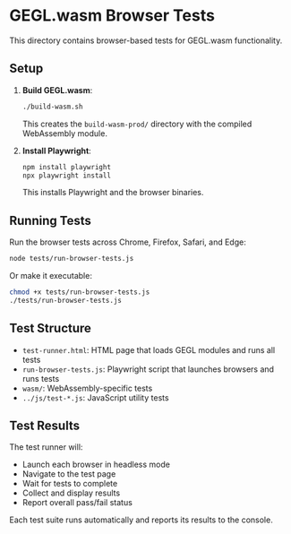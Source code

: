 # GEGL.wasm Browser Tests

This directory contains browser-based tests for GEGL.wasm functionality.

## Setup

1. **Build GEGL.wasm**:
   ```bash
   ./build-wasm.sh
   ```
   This creates the `build-wasm-prod/` directory with the compiled WebAssembly module.

2. **Install Playwright**:
   ```bash
   npm install playwright
   npx playwright install
   ```
   This installs Playwright and the browser binaries.

## Running Tests

Run the browser tests across Chrome, Firefox, Safari, and Edge:

```bash
node tests/run-browser-tests.js
```

Or make it executable:

```bash
chmod +x tests/run-browser-tests.js
./tests/run-browser-tests.js
```

## Test Structure

- `test-runner.html`: HTML page that loads GEGL modules and runs all tests
- `run-browser-tests.js`: Playwright script that launches browsers and runs tests
- `wasm/`: WebAssembly-specific tests
- `../js/test-*.js`: JavaScript utility tests

## Test Results

The test runner will:
- Launch each browser in headless mode
- Navigate to the test page
- Wait for tests to complete
- Collect and display results
- Report overall pass/fail status

Each test suite runs automatically and reports its results to the console.